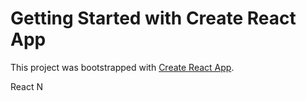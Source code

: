 # Getting Started with Create React App

This project was bootstrapped with [Create React App](https://github.com/facebook/create-react-app).

React N

